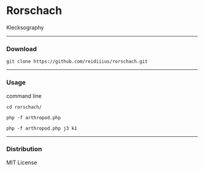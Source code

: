 # Rorschach
Klecksography

---

### Download

    git clone https://github.com/reidiiius/rorschach.git

---

### Usage
command line

    cd rorschach/

    php -f arthropod.php

    php -f arthropod.php j3 k1 

---

### Distribution
MIT License

